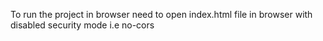 
To run the project in browser need to open index.html file in browser with disabled security mode i.e no-cors
